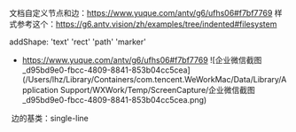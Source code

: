文档自定义节点和边：https://www.yuque.com/antv/g6/ufhs06#f7bf7769
样式参考这个：https://g6.antv.vision/zh/examples/tree/indented#filesystem

addShape: 'text'  'rect' 'path' 'marker'

- https://www.yuque.com/antv/g6/ufhs06#f7bf7769
  ![企业微信截图_d95bd9e0-fbcc-4809-8841-853b04cc5cea](/Users/lhz/Library/Containers/com.tencent.WeWorkMac/Data/Library/Application Support/WXWork/Temp/ScreenCapture/企业微信截图_d95bd9e0-fbcc-4809-8841-853b04cc5cea.png)

​      边的基类：single-line

